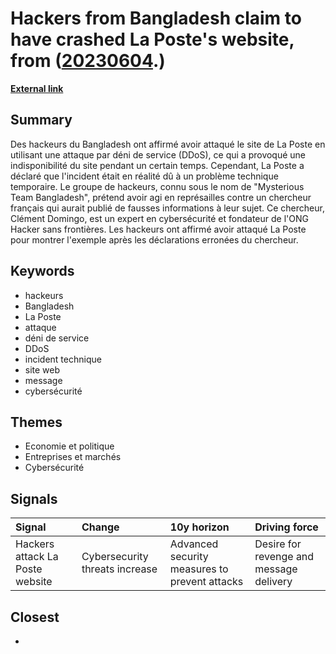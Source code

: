 # __Hackers from Bangladesh claim to have crashed La Poste's website__, from ([20230604](https://kghosh.substack.com/p/20230604).)

__[External link](https://www.capital.fr/entreprises-marches/pourquoi-un-groupe-de-hackeurs-du-bangladesh-a-fait-crasher-le-site-de-la-poste-1469785)__



## Summary

Des hackeurs du Bangladesh ont affirmé avoir attaqué le site de La Poste en utilisant une attaque par déni de service (DDoS), ce qui a provoqué une indisponibilité du site pendant un certain temps. Cependant, La Poste a déclaré que l'incident était en réalité dû à un problème technique temporaire. Le groupe de hackeurs, connu sous le nom de "Mysterious Team Bangladesh", prétend avoir agi en représailles contre un chercheur français qui aurait publié de fausses informations à leur sujet. Ce chercheur, Clément Domingo, est un expert en cybersécurité et fondateur de l'ONG Hacker sans frontières. Les hackeurs ont affirmé avoir attaqué La Poste pour montrer l'exemple après les déclarations erronées du chercheur.

## Keywords

* hackeurs
* Bangladesh
* La Poste
* attaque
* déni de service
* DDoS
* incident technique
* site web
* message
* cybersécurité

## Themes

* Economie et politique
* Entreprises et marchés
* Cybersécurité

## Signals

| Signal                          | Change                         | 10y horizon                                   | Driving force                           |
|:--------------------------------|:-------------------------------|:----------------------------------------------|:----------------------------------------|
| Hackers attack La Poste website | Cybersecurity threats increase | Advanced security measures to prevent attacks | Desire for revenge and message delivery |

## Closest

* 